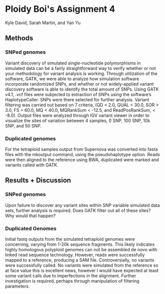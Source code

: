 # Ploidy Boi's Assignment 4

Kyle David, Sarah Martin, and Yan Yu

## Methods
### SNPed genomes
Variant discovery of simulated single-nucleotide polymorphisms in simulated data can be a fairly straightforward way to verify whether or not your methodology for variant analysis is working. Through utilization of the software, GATK, we were able to analyze how simulation software incorporate randomized SNPs, and whether or not widely-applied variant discovery software is able to identify the total amount of SNPs. Using GATK v4.1, .vcf files were subjected to extraction of SNPs using the software’s HaplotypeCaller. SNPs were there selected for further analysis. Variant filtering was carried out based on 7 criteria, (QD < 2.0, QUAL < 30.0, SOR > 3.0, FS > 60.0, MQ < 40.0, MQRankSum < -12.5, and ReadPosRankSum, < -8.0). Output files were analyzed through IGV variant viewer in order to visualize the sites of variation between 4 samples, 0 SNP, 100 SNP, 10k SNP, and 50 SNP. 
### Duplicated genomes
For the tetraploid samples output from Supernova was converted into fasta files with the mkoutput command, using the pseudohaplotype option. Reads were then aligned to the reference using BWA, duplicated were marked and variants called with GATK.

## Results + Discussion
### SNPed genomes
Upon failure to discover any variant sites within SNP variable simulated data sets, further analysis is required. Does GATK filter out all of these sites? Why would that happen?
### Duplicated Genomes
Initial fastq outputs from the simulated tetraploid genomes were concerning, varying from 1-20k sequence fragments. This likely indicates highly homologous polyploid genomes can not be assembled de novo with linked read sequence technology. However, reads were successfully mapped to a reference, producing a SAM file. Controversially, no variants were successfully called. No variants were simulated from the reference so at face value this is excellent news, however I would have expected at least some variant calls due to imperfections in the alignment. Further investigation is required, perhaps through manipulation of filtering parameters. 	
